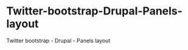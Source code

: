 Twitter-bootstrap-Drupal-Panels-layout
======================================

Twitter bootstrap - Drupal - Panels layout